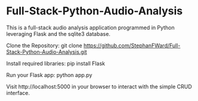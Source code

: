 # Full-Stack-Python-Audio-Analysis
This is a full-stack audio analysis application programmed in Python leveraging Flask and the sqlite3 database.

Clone the Repository:
git clone https://github.com/StephanFWard/Full-Stack-Python-Audio-Analysis.git

Install required libraries:
pip install Flask

Run your Flask app:
python app.py

Visit http://localhost:5000 in your browser to interact with the simple CRUD interface.
